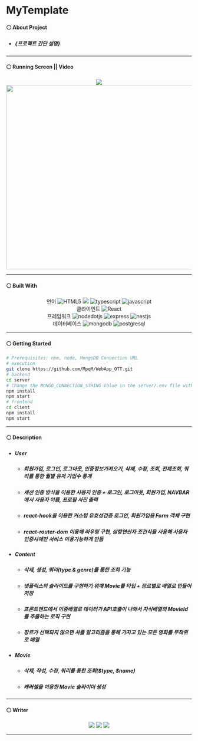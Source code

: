 # MyTemplate
#### ⚪ About Project
* ##### {프로젝트 간단 설명}

- - -

#### ⚪ Running Screen || Video
<p align ="center">
  <a href="{실행동영상 유튜브 링크}"><img src ="https://img.shields.io/badge/youtube-FF0000.svg?&style=for-the-badge&logo=youtube&logoColor=white"/></a>
  </br>
  <img width="900" height="500" src="{실행화면}">
</p>

- - -

#### ⚪ Built With
<p align ="center">
  언어
  <img alt="HTML5" src ="https://img.shields.io/badge/HTML5-E34F26.svg?&style=for-the-badge&logo=HTML5&logoColor=white"/>
  <img altt="CSS3"src="https://img.shields.io/badge/CSS-1572B6?style=for-the-badge&logo=CSS3&logoColor=white">
  <img alt="typescript" src ="https://img.shields.io/badge/typescript-3178C6.svg?&style=for-the-badge&logo=typescript&logoColor=white"/>
  <img alt="javascript" src ="https://img.shields.io/badge/javascript-F7DF1E.svg?&style=for-the-badge&logo=javascript&logoColor=white"/>
  <br/>
  클라이언트 
  <img alt="React" src ="https://img.shields.io/badge/react-61DAFB.svg?&style=for-the-badge&logo=React&logoColor=white"/>
  <br/>
  프레임워크  
  <img alt="nodedotjs" src ="https://img.shields.io/badge/nodejs-339933.svg?&style=for-the-badge&logo=nodedotjs&logoColor=white"/>
  <img alt="express" src ="https://img.shields.io/badge/express-339933.svg?&style=for-the-badge&logo=express&logoColor=white"/>
  <img alt="nestjs" src ="https://img.shields.io/badge/nestjs-E0234E.svg?&style=for-the-badge&logo=nestjs&logoColor=white"/>
  <br/>
  데이터베이스
  <img alt="mongodb" src ="https://img.shields.io/badge/mongodb-339933.svg?&style=for-the-badge&logo=mongodb&logoColor=white"/>
  <img alt="postgresql" src ="https://img.shields.io/badge/postgresql-4169E1.svg?&style=for-the-badge&logo=postgresql&logoColor=white"/>
</p>

- - -

#### ⚪ Getting Started
```bash
# Prerequisites: npm, node, MongoDB Connection URL
# execution
git clone https://github.com/MpqM/WebApp_OTT.git
# backend
cd server
# Change the MONGO_CONNECTION_STRING value in the server/.env file with yours
npm install
npm start
# frontend
cd client
npm install
npm start
```

- - -

#### ⚪ Description 
* ##### User
    * ##### 회원가입, 로그인, 로그아웃, 인증정보가져오기, 삭제, 수정, 조회, 전체조회, 쿼리를 통한 월별 유저 가입수 통계
    * ##### 세션 인증 방식을 이용한 사용자 인증 + 로그인, 로그아웃, 회원가입, NAVBAR에서 사용자 이름, 프로필 사진 출력
    * ##### react-hook을 이용한 커스텀 유효성검증 로그인, 회원가입용 Form 객체 구현
    * ##### react-router-dom 이용해 라우팅 구현, 삼항연산자 조건식을 사용해 사용자 인증시에만 서비스 이용가능하게 만듬
* ##### Content
   * ##### 삭제, 생성, 쿼리(type & genre)를 통한 조회 기능
   * ##### 넷플릭스의 슬라이드를 구현하기 위해 Movie를 타입 + 장르별로 배열로 만들어 저장
   * ##### 프론트엔드에서 이중배열로 데이터가 API호출이 나와서 자식배열의 MovieId를 추출하는 로직 구현
   * ##### 장르가 선택되지 않으면 셔플 알고리즘을 통해 가지고 있는 모든 영화를 무작위로 배열
* ##### Movie
    * ##### 삭제, 작성, 수정, 쿼리를 통한 조회($type, $name)
    * ##### 캐러셀을 이용한 Movie 슬라이더 생성

- - -

#### ⚪ Writer
<p align ="center">
  <img src ="https://img.shields.io/badge/gmail-EA4335.svg?&style=for-the-badge&logo=gmail&logoColor=white"/></a> <a href = "https://github.com/MpqM"><img src ="https://img.shields.io/badge/GitHub-181717.svg?&style=for-the-badge&logo=GitHub&logoColor=white"/></a> <a href = "https://MpqM.tistory.com/"> <img src ="https://img.shields.io/badge/tistory-000000.svg?&style=for-the-badge&logo=Tistory&logoColor=white"/></a>
</p>

- - -

